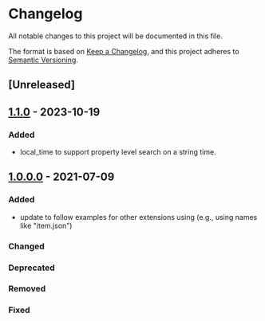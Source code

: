 # Changelog
All notable changes to this project will be documented in this file.

The format is based on [Keep a Changelog](https://keepachangelog.com/en/1.0.0/),
and this project adheres to [Semantic Versioning](https://semver.org/spec/v2.0.0.html).

## \[Unreleased\]

## [1.1.0](https://github.com/stac-extensions/ssys/releases/tag/v1.1.0) - 2023-10-19

### Added
- local_time to support property level search on a string time.

## [1.0.0.0](https://github.com/stac-extensions/ssys/releases/tag/1.0.0) - 2021-07-09
### Added
- update to follow examples for other extensions using (e.g., using names like "item.json")
### Changed

### Deprecated

### Removed

### Fixed
